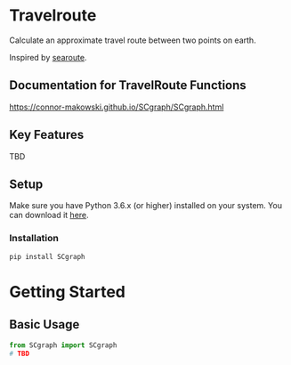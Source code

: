 Travelroute
==========
Calculate an approximate travel route between two points on earth.

Inspired by [searoute](https://github.com/genthalili/searoute-py).

Documentation for TravelRoute Functions
--------
https://connor-makowski.github.io/SCgraph/SCgraph.html

Key Features
--------

TBD


Setup
----------

Make sure you have Python 3.6.x (or higher) installed on your system. You can download it [here](https://www.python.org/downloads/).

### Installation

```
pip install SCgraph
```

# Getting Started

## Basic Usage
```py
from SCgraph import SCgraph
# TBD
```